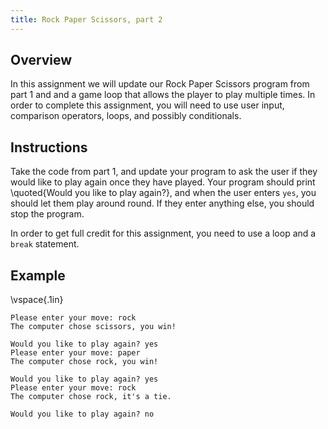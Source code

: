 ```yaml
---
title: Rock Paper Scissors, part 2
---
```


## Overview

In this assignment we will update our Rock Paper Scissors program from part 1
and and a game loop that allows the player to play multiple times. In order to
complete this assignment, you will need to use user input, comparison
operators, loops, and possibly conditionals.

## Instructions

Take the code from part 1, and update your program to ask the user if they
would like to play again once they have played. Your program should print
\quoted{Would you like to play again?}, and when the user enters `yes`, you
should let them play around round. If they enter anything else, you should stop
the program.

In order to get full credit for this assignment, you need to use a loop and a
`break` statement.

## Example

\vspace{.1in}

```
Please enter your move: rock
The computer chose scissors, you win!

Would you like to play again? yes
Please enter your move: paper
The computer chose rock, you win!

Would you like to play again? yes
Please enter your move: rock
The computer chose rock, it's a tie.

Would you like to play again? no
```
